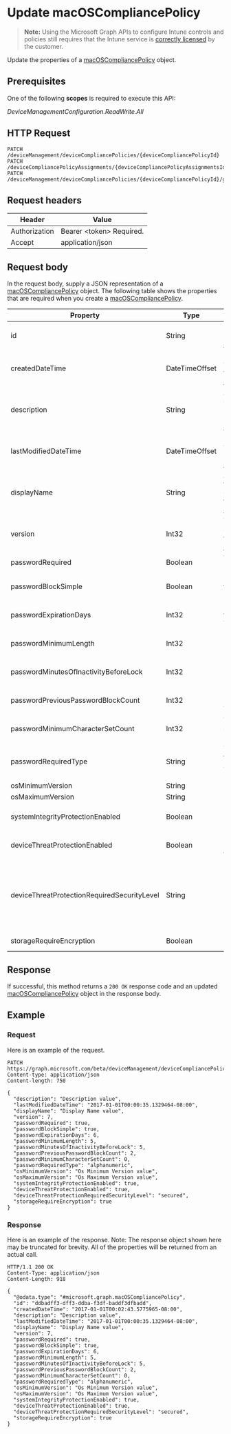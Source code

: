﻿# Update macOSCompliancePolicy

> **Note:** Using the Microsoft Graph APIs to configure Intune controls and policies still requires that the Intune service is [correctly licensed](https://go.microsoft.com/fwlink/?linkid=839381) by the customer.

Update the properties of a [macOSCompliancePolicy](../resources/intune_deviceconfig_macoscompliancepolicy.md) object.
## Prerequisites
One of the following **scopes** is required to execute this API:

*DeviceManagementConfiguration.ReadWrite.All*
## HTTP Request
<!-- {
  "blockType": "ignored"
}
-->
```http
PATCH /deviceManagement/deviceCompliancePolicies/{deviceCompliancePolicyId}
PATCH /deviceCompliancePolicyAssignments/{deviceCompliancePolicyAssignmentsId}/deviceCompliancePolicy/
PATCH /deviceManagement/deviceCompliancePolicies/{deviceCompliancePolicyId}/groupAssignments/{deviceCompliancePolicyGroupAssignmentId}/deviceCompliancePolicy/
```

## Request headers
|Header|Value|
|---|---|
|Authorization|Bearer &lt;token&gt; Required.|
|Accept|application/json|

## Request body
In the request body, supply a JSON representation of a [macOSCompliancePolicy](../resources/intune_deviceconfig_macoscompliancepolicy.md) object.
The following table shows the properties that are required when you create a [macOSCompliancePolicy](../resources/intune_deviceconfig_macoscompliancepolicy.md).

|Property|Type|Description|
|---|---|---|
|id|String|Key of the entity. Inherited from [deviceCompliancePolicy](../resources/intune_deviceconfig_devicecompliancepolicy.md)|
|createdDateTime|DateTimeOffset|DateTime the object was created. Inherited from [deviceCompliancePolicy](../resources/intune_deviceconfig_devicecompliancepolicy.md)|
|description|String|Admin provided description of the Device Configuration. Inherited from [deviceCompliancePolicy](../resources/intune_deviceconfig_devicecompliancepolicy.md)|
|lastModifiedDateTime|DateTimeOffset|DateTime the object was last modified. Inherited from [deviceCompliancePolicy](../resources/intune_deviceconfig_devicecompliancepolicy.md)|
|displayName|String|Admin provided name of the device configuration. Inherited from [deviceCompliancePolicy](../resources/intune_deviceconfig_devicecompliancepolicy.md)|
|version|Int32|Version of the device configuration. Inherited from [deviceCompliancePolicy](../resources/intune_deviceconfig_devicecompliancepolicy.md)|
|passwordRequired|Boolean|Whether or not to require a password.|
|passwordBlockSimple|Boolean|Indicates whether or not to block simple passwords.|
|passwordExpirationDays|Int32|Number of days before the password expires. Valid values 1 to 255|
|passwordMinimumLength|Int32|Minimum length of password. Valid values 4 to 14|
|passwordMinutesOfInactivityBeforeLock|Int32|Minutes of inactivity before a password is required.|
|passwordPreviousPasswordBlockCount|Int32|Number of previous passwords to block. Valid values 1 to 24|
|passwordMinimumCharacterSetCount|Int32|The number of character sets required in the password.|
|passwordRequiredType|String|The required password type. Possible values are: `deviceDefault`, `alphanumeric`, `numeric`.|
|osMinimumVersion|String|Minimum IOS version.|
|osMaximumVersion|String|Maximum IOS version.|
|systemIntegrityProtectionEnabled|Boolean|Require that devices have enabled system integrity protection.|
|deviceThreatProtectionEnabled|Boolean|Require that devices have enabled device threat protection .|
|deviceThreatProtectionRequiredSecurityLevel|String|Require Mobile Threat Protection minimum risk level to report noncompliance. Possible values are: `unavailable`, `secured`, `low`, `medium`, `high`, `notSet`.|
|storageRequireEncryption|Boolean|Require encryption on Mac OS devices.|



## Response
If successful, this method returns a `200 OK` response code and an updated [macOSCompliancePolicy](../resources/intune_deviceconfig_macoscompliancepolicy.md) object in the response body.

## Example
### Request
Here is an example of the request.
```http
PATCH https://graph.microsoft.com/beta/deviceManagement/deviceCompliancePolicies/{deviceCompliancePolicyId}
Content-type: application/json
Content-length: 750

{
  "description": "Description value",
  "lastModifiedDateTime": "2017-01-01T00:00:35.1329464-08:00",
  "displayName": "Display Name value",
  "version": 7,
  "passwordRequired": true,
  "passwordBlockSimple": true,
  "passwordExpirationDays": 6,
  "passwordMinimumLength": 5,
  "passwordMinutesOfInactivityBeforeLock": 5,
  "passwordPreviousPasswordBlockCount": 2,
  "passwordMinimumCharacterSetCount": 0,
  "passwordRequiredType": "alphanumeric",
  "osMinimumVersion": "Os Minimum Version value",
  "osMaximumVersion": "Os Maximum Version value",
  "systemIntegrityProtectionEnabled": true,
  "deviceThreatProtectionEnabled": true,
  "deviceThreatProtectionRequiredSecurityLevel": "secured",
  "storageRequireEncryption": true
}
```

### Response
Here is an example of the response. Note: The response object shown here may be truncated for brevity. All of the properties will be returned from an actual call.
```http
HTTP/1.1 200 OK
Content-Type: application/json
Content-Length: 918

{
  "@odata.type": "#microsoft.graph.macOSCompliancePolicy",
  "id": "ddbadff3-dff3-ddba-f3df-baddf3dfbadd",
  "createdDateTime": "2017-01-01T00:02:43.5775965-08:00",
  "description": "Description value",
  "lastModifiedDateTime": "2017-01-01T00:00:35.1329464-08:00",
  "displayName": "Display Name value",
  "version": 7,
  "passwordRequired": true,
  "passwordBlockSimple": true,
  "passwordExpirationDays": 6,
  "passwordMinimumLength": 5,
  "passwordMinutesOfInactivityBeforeLock": 5,
  "passwordPreviousPasswordBlockCount": 2,
  "passwordMinimumCharacterSetCount": 0,
  "passwordRequiredType": "alphanumeric",
  "osMinimumVersion": "Os Minimum Version value",
  "osMaximumVersion": "Os Maximum Version value",
  "systemIntegrityProtectionEnabled": true,
  "deviceThreatProtectionEnabled": true,
  "deviceThreatProtectionRequiredSecurityLevel": "secured",
  "storageRequireEncryption": true
}
```



